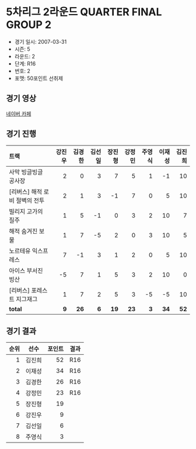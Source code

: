 # 5차리그 2라운드 QUARTER FINAL GROUP 2

- 경기 일시: 2007-03-31
- 시즌: 5
- 라운드: 2
- 단계: R16
- 번호: 2
- 포맷: 50포인트 선취제





## 경기 영상
[네이버 카페](https://cafe.naver.com/leaguekart/76)

## 경기 진행

| 트랙 | 강진우 | 김경한 | 김선일 | 장진형 | 강정민 | 주영식 | 이재성 | 김진희 |
|:---|---:|---:|---:|---:|---:|---:|---:|---:|
| 사막 빙글빙글 공사장 | 2 | 0 | 3 | 7 | 5 | 1 | -1 | 10 |
| [리버스] 해적 로비 절벽의 전투 | 2 | 1 | 3 | -1 | 7 | 0 | 5 | 10 |
| 빌리지 고가의 질주 | 1 | 5 | -1 | 0 | 3 | 2 | 10 | 7 |
| 해적 숨겨진 보물 | 1 | 7 | -5 | 2 | 0 | 3 | 10 | 5 |
| 노르테유 익스프레스 | 7 | -1 | 3 | 1 | 2 | 0 | 5 | 10 |
| 아이스 부서진 빙산 | -5 | 7 | 1 | 5 | 3 | 2 | 10 | 0 |
| [리버스] 포레스트 지그재그 | 1 | 7 | 2 | 5 | 3 | -5 | -5 | 10 |
| __total__ | __9__ | __26__ | __6__ | __19__ | __23__ | __3__ | __34__ | __52__ |




## 경기 결과

| 순위 | 선수 | 포인트 | 결과 |
|---:|:---:|---:|:---:|
| 1 | 김진희 | 52 | R16 |
| 2 | 이재성 | 34 | R16 |
| 3 | 김경한 | 26 | R16 |
| 4 | 강정민 | 23 | R16 |
| 5 | 장진형 | 19 |  |
| 6 | 강진우 | 9 |  |
| 7 | 김선일 | 6 |  |
| 8 | 주영식 | 3 |  |

